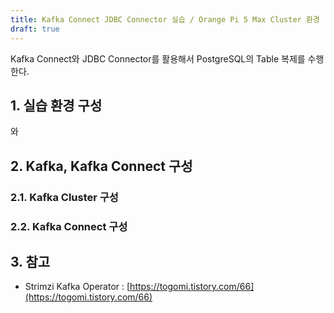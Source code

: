```yaml
---
title: Kafka Connect JDBC Connector 실습 / Orange Pi 5 Max Cluster 환경
draft: true
---
```


Kafka Connect와 JDBC Connector를 활용해서 PostgreSQL의 Table 복제를 수행한다.

## 1. 실습 환경 구성
와
## 2. Kafka, Kafka Connect 구성

### 2.1. Kafka Cluster 구성

### 2.2. Kafka Connect 구성

## 3. 참고

* Strimzi Kafka Operator : [https://togomi.tistory.com/66](https://togomi.tistory.com/66)
